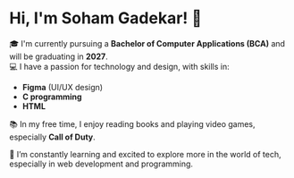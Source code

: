 # Hi, I'm Soham Gadekar! 👋

🎓 I'm currently pursuing a **Bachelor of Computer Applications (BCA)** and will be graduating in **2027**.  
💻 I have a passion for technology and design, with skills in:
  - **Figma** (UI/UX design)
  - **C programming**
  - **HTML**

📚 In my free time, I enjoy reading books and playing video games, especially **Call of Duty**.

🔭 I’m constantly learning and excited to explore more in the world of tech, especially in web development and programming.
